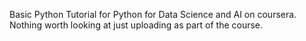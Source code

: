 Basic Python Tutorial for Python for Data Science and AI on coursera. Nothing worth looking at just uploading as part of the course.
